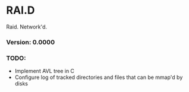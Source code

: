# RAI.D
Raid. Network'd.

### Version: 0.0000
### TODO:
* Implement AVL tree in C
* Configure log of tracked directories and files that can be mmap'd by disks
